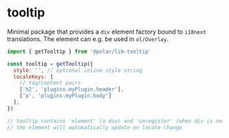 # tooltip

Minimal package that provides a `div` element factory bound to `i18next` translations. The element can e.g. be used in `ol/Overlay`.

```js
import { getTooltip } from '@polar/lib-tooltip'

const tooltip = getTooltip({
  style: '', // optional inline style string
  localeKeys: [
    // tag/content pairs
    ['h2', 'plugins.myPlugin.header'],
    ['p', 'plugins.myPlugin.body']
  ],
})

// tooltip contains 'element' (a div) and 'unregister' (when div is no longer used)
// the element will automatically update on locale change
```
